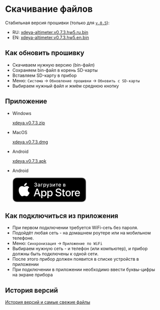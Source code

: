# Скачивание файлов

Стабильная версия прошивки (только для [`v.0.5`](models/03.v.0.5.md)):

* RU: [xdeya-altimeter.v0.7.3.hw5.ru.bin](https://github.com/cliffanet/xdeya-altimeter/releases/download/v0.7.3/xdeya-altimeter.v0.7.3.hw5.ru.bin)
* EN: [xdeya-altimeter.v0.7.3.hw5.en.bin](https://github.com/cliffanet/xdeya-altimeter/releases/download/v0.7.3/xdeya-altimeter.v0.7.3.hw5.en.bin)

## Как обновить прошивку

* Скачиваем нужную версию (bin-файл)
* Сохраняем bin-файл в корень SD-карты
* Вставляем SD-карту в прибор
* Меню: `Система` -> `Обновление прошивки` -> `Обновить с SD-карты`
* Выбираем нужный файл и жмём среднюю кнопку

## Приложение

- Windows

    [xdeya.v0.7.3.zip](https://github.com/cliffanet/xdeya-altimeter/releases/download/v0.7.3/xdeya.v0.7.3.zip)

- MacOS

    [xdeya.v0.7.3.dmg](https://github.com/cliffanet/xdeya-altimeter/releases/download/v0.7.3/xdeya.v0.7.3.dmg)

- Android

    [xdeya.v0.7.3.apk](https://github.com/cliffanet/xdeya-altimeter/releases/download/v0.7.3/xdeya.v0.7.3.apk)

- Android

    [![](appstore.svg)](https://apps.apple.com/app/xde-ya/id6445976117)

## Как подключиться из приложения

* При первом подключении требуется WiFi-сеть без пароля.
* Подойдёт любая сеть - на домашнем роутере или на мобильном телефоне.
* Меню: `Синхронизация` -> `Приложение по WiFi`
* Выбираем нужную сеть - и телефон (или компьютер), и прибор должны быть подключены к одной сети.
* После этого прибор должен появится в списке устройств в приложении
* При подключении в приложении необходимо ввести буквы-цифры на экране прибора

## История версий

[История версий и самые свежие файлы](https://github.com/cliffanet/xdeya-altimeter/releases)

